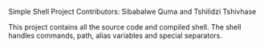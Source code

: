 Simple Shell Project
Contributors: Sibabalwe Quma and Tshilidzi Tshivhase

This project contains all the source code and compiled shell. The shell handles commands, path, alias variables and special separators. 
